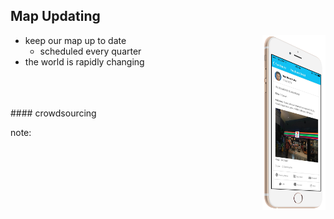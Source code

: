 ##  Map Updating

<img style="background:none; border:none; box-shadow:none; float:right ; max-width: 20%; max-height: 20%;" src="resources/tmom-6.png" class="fragment" data-fragment-index="5"> 

- keep our map up to date <!-- .element: class="fragment" data-fragment-index="1" -->
  - scheduled every quarter<!-- .element: class="fragment" data-fragment-index="2" -->
- the world is rapidly changing <!-- .element: class="fragment" data-fragment-index="3" -->

<br/>
<br/>
<br/>
#### crowdsourcing  <!-- .element: class="fragment" data-fragment-index="4" -->


note:

